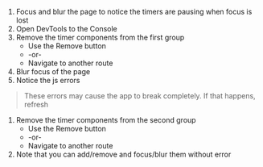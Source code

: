 1. Focus and blur the page to notice the timers are pausing when focus is lost
1. Open DevTools to the Console
1. Remove the timer components from the first group
    * Use the Remove button
    * -or-
    * Navigate to another route
1. Blur focus of the page
1. Notice the js errors

> These errors may cause the app to break completely.  If that happens, refresh

1. Remove the timer components from the second group
    * Use the Remove button
    * -or-
    * Navigate to another route
1. Note that you can add/remove and focus/blur them without error
